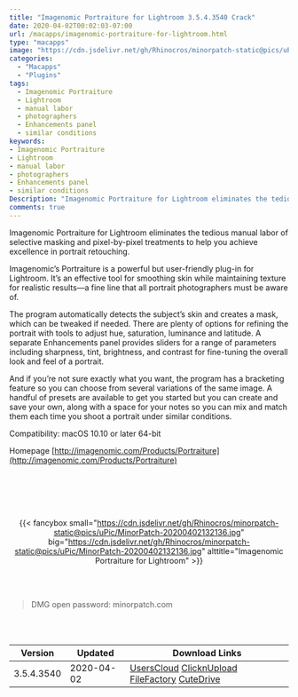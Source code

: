 ```yaml
---
title: "Imagenomic Portraiture for Lightroom 3.5.4.3540 Crack"
date: 2020-04-02T00:02:03-07:00
url: /macapps/imagenomic-portraiture-for-lightroom.html
type: "macapps"
image: "https://cdn.jsdelivr.net/gh/Rhinocros/minorpatch-static@pics/uPic/wTA6v5.png"
categories:
  - "Macapps"
  - "Plugins"
tags:
  - Imagenomic Portraiture
  - Lightroom
  - manual labor
  - photographers
  - Enhancements panel
  - similar conditions
keywords:
- Imagenomic Portraiture
- Lightroom
- manual labor
- photographers
- Enhancements panel
- similar conditions
Description: "Imagenomic Portraiture for Lightroom eliminates the tedious manual labor of selective masking and pixel-by-pixel treatments to help you achieve excellence in portrait retouching."
comments: true
---
```


Imagenomic Portraiture for Lightroom eliminates the tedious manual labor of selective masking and pixel-by-pixel treatments to help you achieve excellence in portrait retouching.

Imagenomic’s Portraiture is a powerful but user-friendly plug-in for Lightroom. It’s an effective tool for smoothing skin while maintaining texture for realistic results—a fine line that all portrait photographers must be aware of.

The program automatically detects the subject’s skin and creates a mask, which can be tweaked if needed. There are plenty of options for refining the portrait with tools to adjust hue, saturation, luminance and latitude. A separate Enhancements panel provides sliders for a range of parameters including sharpness, tint, brightness, and contrast for fine-tuning the overall look and feel of a portrait.

And if you’re not sure exactly what you want, the program has a bracketing feature so you can choose from several variations of the same image. A handful of presets are available to get you started but you can create and save your own, along with a space for your notes so you can mix and match them each time you shoot a portrait under similar conditions.

Compatibility: macOS 10.10 or later 64-bit

Homepage [http://imagenomic.com/Products/Portraiture](http://imagenomic.com/Products/Portraiture)

<br/>
<br/>
<script async src="https://pagead2.googlesyndication.com/pagead/js/adsbygoogle.js"></script>
<ins class="adsbygoogle"
     style="display:block; text-align:center;"
     data-ad-layout="in-article"
     data-ad-format="fluid"
     data-ad-client="ca-pub-8746275014476192"
     data-ad-slot="5144997159"></ins>
<script>
     (adsbygoogle = window.adsbygoogle || []).push({});
</script>
<br/>
<br/>


<center>

{{< fancybox small="https://cdn.jsdelivr.net/gh/Rhinocros/minorpatch-static@pics/uPic/MinorPatch-20200402132136.jpg" big="https://cdn.jsdelivr.net/gh/Rhinocros/minorpatch-static@pics/uPic/MinorPatch-20200402132136.jpg" alttitle="Imagenomic Portraiture for Lightroom" >}}

</center>

<br/>
<br/>


> DMG open password: minorpatch.com

<br/>

<br/>
<div id="history_version" class="history_version">

| Version | Updated | Download Links |
| ---- | ---- | ---- |
| 3.5.4.3540 | 2020-04-02 | [UsersCloud](https://ouo.io/2A3XHS1)   [ClicknUpload](https://ouo.io/Bjx3ti)   [FileFactory](https://ouo.io/LG5EoQ)   [CuteDrive](https://ouo.io/CRuKLt) |

</div>
